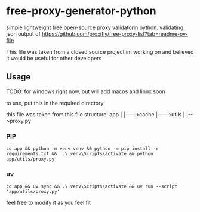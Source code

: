 # free-proxy-generator-python
simple lightweight free open-source proxy validatorin python. validating json output of https://github.com/proxifly/free-proxy-list?tab=readme-ov-file

This file was taken from a closed source project im working on and believed it would be useful for other developers

## Usage
TODO: for windows right now, but will add macos and linux soon

to use, put this in the required directory

this file was taken from this file structure:
app
|
|--->cache
|--->utils
      |
      |-->proxy.py


### PIP
`cd app && python -m venv venv && python -m pip install -r requirements.txt &&  .\.venv\Scripts\activate && python app/utils/proxy.py'`

### uv
`cd app && uv sync && .\.venv\Scripts\activate && uv run --script 'app/utils/proxy.py'`

feel free to modify it as you feel fit



